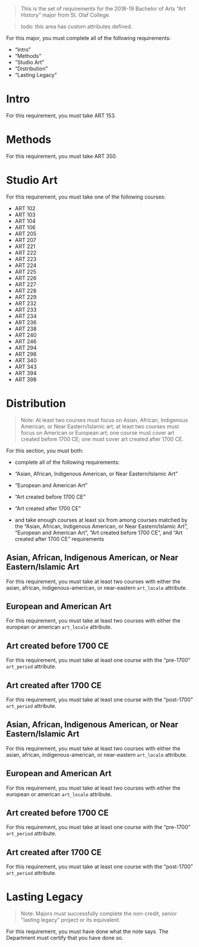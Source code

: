 > This is the set of requirements for the 2018-19 Bachelor of Arts “Art History”
> major from St. Olaf College.

> todo: this area has custom attributes defined.

For this major, you must complete all of the following requirements:

- “Intro”
- “Methods”
- “Studio Art”
- “Distribution”
- “Lasting Legacy”

# Intro
For this requirement, you must take ART 153.


# Methods
For this requirement, you must take ART 350.


# Studio Art
For this requirement, you must take one of the following courses:

- ART 102
- ART 103
- ART 104
- ART 106
- ART 205
- ART 207
- ART 221
- ART 222
- ART 223
- ART 224
- ART 225
- ART 226
- ART 227
- ART 228
- ART 229
- ART 232
- ART 233
- ART 234
- ART 236
- ART 238
- ART 240
- ART 246
- ART 294
- ART 298
- ART 340
- ART 343
- ART 394
- ART 398


# Distribution
> Note: At least two courses must focus on Asian, African, Indigenous American,
> or Near Eastern/Islamic art; at least two courses must focus on American or
> European art; one course must cover art created before 1700 CE; one must cover
> art created after 1700 CE.

For this section, you must both:

 - complete all of the following requirements:

- “Asian, African, Indigenous American, or Near Eastern/Islamic Art”
- “European and American Art”
- “Art created before 1700 CE”
- “Art created after 1700 CE”

- and take enough courses at least six from among courses matched by the “Asian, African, Indigenous American, or Near Eastern/Islamic Art”, “European and American Art”, “Art created before 1700 CE”, and “Art created after 1700 CE” requirements

## Asian, African, Indigenous American, or Near Eastern/Islamic Art
For this requirement, you must take at least two courses with either the asian, african, indigenous-american, or near-eastern `art_locale` attribute.

## European and American Art
For this requirement, you must take at least two courses with either the european or american `art_locale` attribute.

## Art created before 1700 CE
For this requirement, you must take at least one course with the “pre-1700” `art_period` attribute.

## Art created after 1700 CE
For this requirement, you must take at least one course with the “post-1700” `art_period` attribute.

## Asian, African, Indigenous American, or Near Eastern/Islamic Art
For this requirement, you must take at least two courses with either the asian, african, indigenous-american, or near-eastern `art_locale` attribute.

## European and American Art
For this requirement, you must take at least two courses with either the european or american `art_locale` attribute.

## Art created before 1700 CE
For this requirement, you must take at least one course with the “pre-1700” `art_period` attribute.

## Art created after 1700 CE
For this requirement, you must take at least one course with the “post-1700” `art_period` attribute.


# Lasting Legacy
> Note: Majors must successfully complete the non-credit, senior "lasting
> legacy" project or its equivalent.

For this requirement, you must have done what the note says. The Department must
certify that you have done so.

